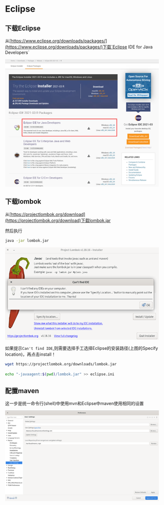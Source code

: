 # Eclipse

## 下载Eclipse

从[https://www.eclipse.org/downloads/packages/](https://www.eclipse.org/downloads/packages/)下载`Eclipse IDE for Java Developers`

![download-eclipse](./img/download-eclipse.png)

## 下载lombok

从[https://projectlombok.org/download](https://projectlombok.org/download)下载lombok.jar

然后执行

```bash
java -jar lombok.jar
```

![install-lombok](./img/install-lombok.png)

如果提示`Can't find IDE`,则需要选择手工选择Eclipse的安装路径(上图的Specify location)，再点击install！

```bash
wget https://projectlombok.org/downloads/lombok.jar

echo "-javaagent:$(pwd)/lombok.jar" >> eclipse.ini
```

## 配置maven

这一步是统一命令行(shell)中使用mvn和Eclipse中maven使用相同的设置

![eclipse-maven](./img/eclipse-maven.png)
